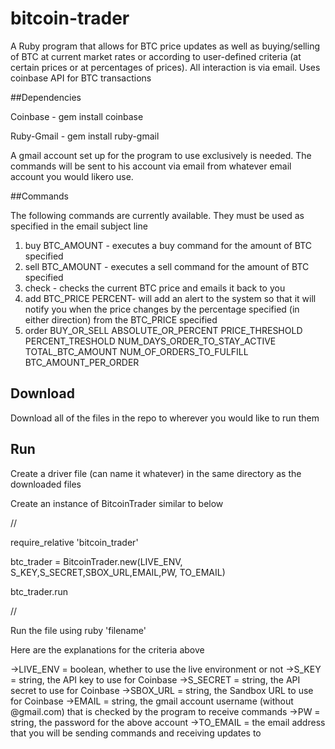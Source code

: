 # bitcoin-trader
A Ruby program that allows for BTC price updates as well as buying/selling of BTC at current market rates or according to user-defined criteria (at certain prices or at percentages of prices). All interaction is via email. Uses coinbase API for BTC transactions

##Dependencies

Coinbase - gem install coinbase

Ruby-Gmail - gem install ruby-gmail

A gmail account set up for the program to use exclusively is needed. The commands will be sent to his account via email from whatever email account you would likero use.

##Commands

The following commands are currently available. They must be used as specified in the email subject line

1. buy BTC_AMOUNT - executes a buy command for the amount of BTC specified
2. sell BTC_AMOUNT - executes a sell command for the amount of BTC specified
3. check - checks the current BTC price and emails it back to you
4. add BTC_PRICE PERCENT- will add an alert to the system so that it will notify you when the price changes by the percentage specified (in either direction) from the BTC_PRICE specified
5. order BUY_OR_SELL ABSOLUTE_OR_PERCENT PRICE_THRESHOLD PERCENT_TRESHOLD NUM_DAYS_ORDER_TO_STAY_ACTIVE TOTAL_BTC_AMOUNT NUM_OF_ORDERS_TO_FULFILL BTC_AMOUNT_PER_ORDER 

## Download
Download all of the files in the repo to wherever you would like to run them

## Run
Create a driver file (can name it whatever) in the same directory as the downloaded files

Create an instance of BitcoinTrader similar to below

//

require_relative 'bitcoin_trader'

btc_trader = BitcoinTrader.new(LIVE_ENV, S_KEY,S_SECRET,SBOX_URL,EMAIL,PW, TO_EMAIL)

btc_trader.run

//

Run the file using ruby 'filename'

Here are the explanations for the criteria above

->LIVE_ENV = boolean, whether to use the live environment or not
->S_KEY = string, the API key to use for Coinbase
->S_SECRET = string, the API secret to use for Coinbase
->SBOX_URL = string, the Sandbox URL to use for Coinbase
->EMAIL = string, the gmail account username (without @gmail.com) that is checked by the program to receive commands
->PW = string, the password for the above account
->TO_EMAIL = the email address that you will be sending commands and receiving updates to


